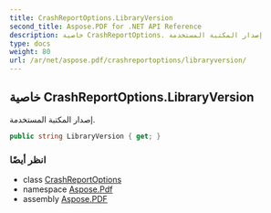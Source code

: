 ```yaml
---
title: CrashReportOptions.LibraryVersion
second_title: Aspose.PDF for .NET API Reference
description: خاصية CrashReportOptions. إصدار المكتبة المستخدمة
type: docs
weight: 80
url: /ar/net/aspose.pdf/crashreportoptions/libraryversion/
---
```

## خاصية CrashReportOptions.LibraryVersion

إصدار المكتبة المستخدمة.

```csharp
public string LibraryVersion { get; }
```

### انظر أيضًا

* class [CrashReportOptions](../)
* namespace [Aspose.Pdf](../../../aspose.pdf/)
* assembly [Aspose.PDF](../../../)